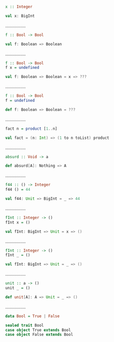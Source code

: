 ```Haskell
x :: Integer
```
```scala
val x: BigInt
```
................
```Haskell
f :: Bool -> Bool
```
```scala
val f: Boolean => Boolean
```
................
```Haskell
f :: Bool -> Bool
f x = undefined
```
```scala
val f: Boolean => Boolean = x => ???
```
................
```Haskell
f :: Bool -> Bool
f = undefined
```
```scala
def f: Boolean => Boolean = ???
```
................
```Haskell
fact n = product [1..n]
```
```scala
val fact = (n: Int) => (1 to n toList) product
```
................
```Haskell
absurd :: Void -> a
```
```scala
def absurd[A]: Nothing => A
```
................
```Haskell
f44 :: () -> Integer
f44 () = 44
```
```scala
val f44: Unit => BigInt = _ => 44
```
................
```Haskell
fInt :: Integer -> ()
fInt x = ()
```
```scala
val fInt: BigInt => Unit = x => ()
```
................
```Haskell
fInt :: Integer -> ()
fInt _ = ()
```
```scala
val fInt: BigInt => Unit = _ => ()
```
................
```Haskell
unit :: a -> ()
unit _ = ()
```
```scala
def unit[A]: A => Unit = _ => ()
```
................
```Haskell
data Bool = True | False
```
```scala
sealed trait Bool
case object True extends Bool
case object False extends Bool
```
